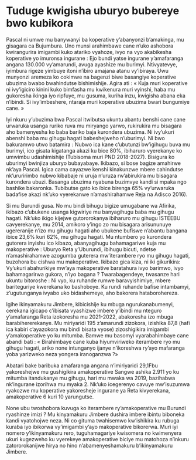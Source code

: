 # Tuduge kwigisha uburyo bubereye bwo kubikora

Pascal ni umwe mu banywanyi ba koperative y’abanyonzi b’amakinga, mu gisagara ca Bujumbura. Uno munsi arahimbawe cane n’uko ashobora kwirangurira imigambi kuko atariko vyahoze, ivyo na vyo akabikesha koperative yo imuronsa ingurane : Ejo bundi yatse ingurane y’amafaranga angana 130.000 vy’amarundi, avuga ayashize mu burimyi. Ntivyatevye, iyimbura rigeze yimbuye itoni n’ibiro amajana atanu vy’ibiraya.
Uwu munyonzi aremeza ko cokimwe na bagenzi biwe basangiye koperative ubuzima bwabo bwahindutse bishimishije. Agira ati : « Kuja muri koperative ni ivy’igiciro kinini kuko bimfasha mu kwikenura muri vyinshi, haba mu gukoresha ikinga iyo ripfuye, mu gusuma, kuriha inzu, kwigisha abana eka n’ibindi. Si ivy’imbeshere, ntaraja muri koperative ubuzima bwari bungumiye cane. »

Iyi nkuru y’ubuzima bwa Pascal itwibutsa ukuntu abantu benshi cane cane urwaruka usanga ruriko ruva mu miryango yarwo, rukirukira mu bisagara aho bamenyesha ko baba bariko baja kurondera ubuzima. Ni ivy’ukuri abenshi baba mu gihugu hagati babeshejweho n’uburimyi. Ni bwo bakuramwo utwo batamira : Nubwo ica kane c’ubutunzi bw’igihugu buva mu burimyi, ico gisata kigatanga akazi ku bice 80%, ibiharuro vyerekanye ko umwimbu udashimishije (Tubisoma muri PND 2018-2027).
Bisigura ko uburimyi bwinjiza uburyo bubayabaye. Ikibazo, si bose bagize amahirwe nk’aya Pascal. Igica cama cayazwe kenshi kinakunzwe mbere cahindutse nk’ururirimbo nubwo kibabaje ni uruja n’uruza rw’abirukira mu bisagara kurondera ubuzi. Basanga ubuzima nyabuna buzimvye kandi si mpaka ngo bashike bakaronka. Tubibutse gato ko íbice birenga 65% vy’urwaruka badafise akazi nk’uko vyerekanwe n’amashirahamwe Reja na Adisco 2016).

Si mu Burundi gusa. No mu bindi bihugu bigize umugabane wa Afirika, ikibazo c’ubukene usanga kigwiriye mu banyagihugu baba mu gihugu hagati.
Nk’uko ikigo kijejwe gutororokanya ibiharuro mu gihugu ISTEEBU cavyerekanye, mu 2014, amikoro y’ingo zo mu bisagara arisununuye ugereranije n’izo mu gihugu hagati aho ubukene bufiswe n’abantu bangana ibice 23,6% kuri 62%,
mu gihugu hagati. Mu ntumbero yo kurondera gutorera inyishu ico kibazo, abanyagihugu bahamagariwe kuja mu makoperative : Uburyo Reta y’Uburundi, ibihugu bicuti, ndetse n’amashirahamwe azogumba guterera mw’iterambere ryo mu gihugu hagati, buzohora bu cishwa mu makoperative.
Ikibazo gica kiza, ni iki gikurikira: Vy’ukuri abahurikiye mw’aya makoperative baratahura ivyo barimwo, ivyo bahamagarirwa gukora, n’iyo bagana ? Twarabagendeye, twasanze hari ukuntu bitoroshe : Ni vyo, ku ruhande rumwe baravyishimiye, mbere bariteguriye kwerekana ko bashoboye.
Ku rundi ruhande bafise intambamyi, z’ugutunganya ivyabo uko bidashemeye, aho bakorera hataborohereza.

Igihe ikinyamakuru Jimbere, kibicishije ku mbuga ngurukanabumenyi, cerekana igicapo c’ibisata vyashizwe imbere y’ibindi mu nteguro y’amafaranga Reta izokoresha mu 2021-2022, abakoresha izo mbuga barabihererekanye.
Mu miriyaridi 195 z’amarundi zizokora, izishika 87,8 (hafi ica kabiri c’ayazokora mu bindi bisata vyose) zizoshigikira imigambi y’amakoperative yo ku mitumba. Bamwe mu basomyi vyarabahimbaye cane abandi bati : « Birahimbaye cane kuba hiyumviriweko iterambere ryo mu gihugu hagati, ariko none intunganyo ijanye n’ikoreshwa ry’ayo mafaranga yoba
yarizweko neza yongera iranoganzwa ?»

Abatari bake baribuka amafaranga angana n’imiriyaridi 29,1Fbu yakoreshejwe mu gushigikira amakoperative Sangwe ashika 2.911 yo ku mitumba itandukanye mu gihugu, hari mu mwaka wa 2019, bazihabwa nk’ingurane izorihwa mu myaka 2.
Nk’uko icegerenyo cavuye mw’isuzumwa ryakozwe mu koperative yakoresheje ingurane ya Reta kivyerekana, amakoperative 6 kuri 10 yarungutse.

None ubu twoshobora kuvuga ko iterambere ry’amakoperative mu Burundi ryashinze imizi ? Mu kinyamakuru Jimbere dushira imbere ibintu biboneka kandi vyatohojwe neza.
Ni co gituma twahisemwo kw’ishikira ku rubuga kuraba iyo ibikorwa vy’imigambi y’ayo makoperative bikorerwa. Muri iyi nomero y’ikinyamakuru rero, tuguhamagariye kwisomera no kwimenyera ukuri kugezweho ku vyerekeye amakoperative biciye mu matohoza n’inkuru zatororokanijwe hirya no hino n’abamenyeshamakuru b’ikinyamakuru
Jimbere.